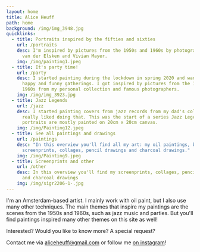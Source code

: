 ```yaml
---
layout: home
title: Alice Heuff
path: home
background: /img/img_3948.jpg
quicklinks:
  - title: Portraits inspired by the fifties and sixties
    url: /portraits
    desc: I'm inspired by pictures from the 1950s and 1960s by photographers like Ed
      van der Elsken and Vivian Mayer.
    img: /img/painting1.jpeg
  - title: It's party time!
    url: /party
    desc: I started painting during the lockdown in spring 2020 and wanted to paint
      happy and funny gatherings. I got inspired by pictures from the 1950s and
      1960s from my personal collection and famous photographers.
    img: /img/img_3923.jpg
  - title: Jazz Legends
    url: /jazz
    desc: I started painting covers from jazz records from my dad's collection and I
      really liked doing that. This was the start of a series Jazz Legends. The
      portraits are mostly painted on 20cm x 20cm canvas.
    img: /img/Painting12.jpeg
  - title: See all paintings and drawings
    url: /paintings
    desc: "In this overview you'll find all my art: my oil paintings, but my also
      screenprints, collages, pencil drawings and charcoal drawings."
    img: /img/Painting9.jpeg
  - title: Screenprints and other
    url: /other
    desc: In this overview you'll find my screenprints, collages, pencil drawings
      and charcoal drawings
    img: /img/sigr2206-1-.jpg
---
```

I'm an Amsterdam-based artist. I mainly work with oil paint, but I also use many other techniques. The main themes that inspire my paintings are the scenes from the 1950s and 1960s, such as jazz music and parties. But you'll find paintings inspired many other themes on this site as well! 

Interested? Would you like to know more? A special request?

Contact me via [aliceheuff@gmail.com](aliceheuff@gmail.com) or follow me [on instagram](https://www.instagram.com/alice_heuff/)!